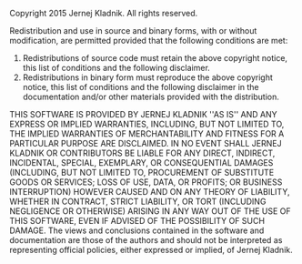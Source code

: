 Copyright 2015 Jernej Kladnik. All rights reserved.

Redistribution and use in source and binary forms, with or without modification, are
permitted provided that the following conditions are met:

1. Redistributions of source code must retain the above copyright notice, this list of
conditions and the following disclaimer.
2. Redistributions in binary form must reproduce the above copyright notice, this list
of conditions and the following disclaimer in the documentation and/or other materials
provided with the distribution.


THIS SOFTWARE IS PROVIDED BY JERNEJ KLADNIK ''AS IS'' AND ANY EXPRESS OR IMPLIED
WARRANTIES, INCLUDING, BUT NOT LIMITED TO, THE IMPLIED WARRANTIES OF MERCHANTABILITY AND
FITNESS FOR A PARTICULAR PURPOSE ARE DISCLAIMED. IN NO EVENT SHALL JERNEJ KLADNIK OR
CONTRIBUTORS BE LIABLE FOR ANY DIRECT, INDIRECT, INCIDENTAL, SPECIAL, EXEMPLARY, OR
CONSEQUENTIAL DAMAGES (INCLUDING, BUT NOT LIMITED TO, PROCUREMENT OF SUBSTITUTE GOODS OR
SERVICES; LOSS OF USE, DATA, OR PROFITS; OR BUSINESS INTERRUPTION) HOWEVER CAUSED AND ON
ANY THEORY OF LIABILITY, WHETHER IN CONTRACT, STRICT LIABILITY, OR TORT (INCLUDING
NEGLIGENCE OR OTHERWISE) ARISING IN ANY WAY OUT OF THE USE OF THIS SOFTWARE, EVEN IF
ADVISED OF THE POSSIBILITY OF SUCH DAMAGE.
The views and conclusions contained in the software and documentation are those of the
authors and should not be interpreted as representing official policies, either expressed
or implied, of Jernej Kladnik.